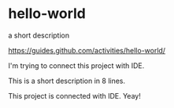 # hello-world
a short description

https://guides.github.com/activities/hello-world/

I'm trying to connect this project with IDE.

This is a short description in 8 lines.

This project is connected with IDE. Yeay!